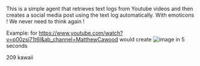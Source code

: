 This is a simple agent that retrieves text logs from Youtube videos and then creates a social media post using the text log automatically. With emoticons !
We never need to think again !

Example:
for https://www.youtube.com/watch?v=p00zsi71t6I&ab_channel=MatthewCawood
would create
![image](https://github.com/user-attachments/assets/fccb9fee-636d-4113-beb2-6db293182578)
in 5 seconds

209 kawaii
